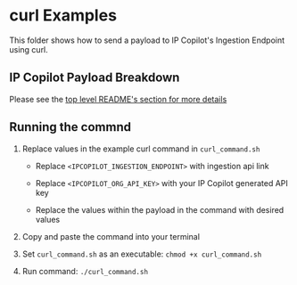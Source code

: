 # curl Examples
This folder shows how to send a payload to IP Copilot's Ingestion Endpoint using curl.

## IP Copilot Payload Breakdown
Please see the [top level README's section for more details](../../README.md#IP-Copilot-Payload-Breakdown)

## Running the commnd
1. Replace values in the example curl command in `curl_command.sh`

    * Replace `<IPCOPILOT_INGESTION_ENDPOINT>` with ingestion api link

    * Replace `<IPCOPILOT_ORG_API_KEY>` with your IP Copilot generated API key

    * Replace the values within the payload in the command with desired values

2. Copy and paste the command into your terminal

3. Set `curl_command.sh` as an executable:
`chmod +x curl_command.sh`

4. Run command: `./curl_command.sh`
